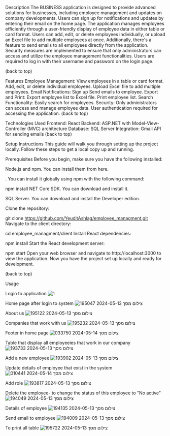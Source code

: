 Description
The BUSINESS application is designed to provide advanced solutions for businesses, including employee management and updates on company developments. Users can sign up for notifications and updates by entering their email on the home page. The application manages employees efficiently through a user-friendly display of employee data in either table or card format. Users can add, edit, or delete employees individually, or upload an Excel file to add multiple employees at once. Additionally, there's a feature to send emails to all employees directly from the application. Security measures are implemented to ensure that only administrators can access and utilize the employee management functionalities. Users are required to log in with their username and password on the login page.

(back to top)

Features
Employee Management:
View employees in a table or card format.
Add, edit, or delete individual employees.
Upload Excel file to add multiple employees.
Email Notifications:
Sign up 
Send emails to employee.
Export and Print:
Export employee list to Excel file.
Print employee list.
Search Functionality:
Easily search for employees.
Security:
Only administrators can access and manage employee data.
User authentication required for accessing the application.
(back to top)

Technologies Used
Frontend: React
Backend: ASP.NET with Model-View-Controller (MVC) architecture
Database: SQL Server
Integration: Gmail API for sending emails
(back to top)

Setup Instructions
This guide will walk you through setting up the project locally. Follow these steps to get a local copy up and running.

Prerequisites
Before you begin, make sure you have the following installed:

Node.js and npm. You can install them from here.

. You can install it globally using npm with the following command:

npm install
NET Core SDK. You can download and install it.

SQL Server. You can download and install the Developer edition.



Clone the repository:

git clone https://github.com/YeuditAshlag/employee_managment.git
Navigate to the client directory:

cd employee_managment/client
Install React dependencies:

npm install
Start the React development server:

npm start
Open your web browser and navigate to http://localhost:3000 to view the application. Now you have the project set up locally and ready for development.

(back to top)

Usage

Login to application
![1](https://github.com/YeuditAshlag/employee_managment/assets/148490087/1d9f2824-4908-4432-a913-c75acb371b34)

Home page after login to system
![צילום מסך 2024-05-13 195047](https://github.com/YeuditAshlag/employee_managment/assets/148490087/3a49aa76-796e-455a-b0fc-1c8e652c69e2)

About us
![צילום מסך 2024-05-13 195122](https://github.com/YeuditAshlag/employee_managment/assets/148490087/cdd2a8ee-a9b6-44df-b839-e16fdd3a6790)

Companies that work with us
![צילום מסך 2024-05-13 195232](https://github.com/YeuditAshlag/employee_managment/assets/148490087/6f0030a0-f778-46ed-b718-2657b0e8af13)

Footer in home page
![צילום מסך 2024-05-14 033750](https://github.com/YeuditAshlag/employee_managment/assets/148490087/446cedbf-4645-4f4f-b94e-f2889de6002c)

Table that display all employeeies that work in our company
![צילום מסך 2024-05-13 193733](https://github.com/YeuditAshlag/employee_managment/assets/148490087/f9fe723b-78f0-4c32-97f5-523e48b31e74)

Add a new employee
![צילום מסך 2024-05-13 193902](https://github.com/YeuditAshlag/employee_managment/assets/148490087/e2d3baa5-59a8-4848-8030-57db703808e6)

Update details of employee that exist in the system
![צילום מסך 2024-05-14 010441](https://github.com/YeuditAshlag/employee_managment/assets/148490087/e8d229a7-5fde-4ef8-b9f3-dcc0f6f12231)

Add role
![צילום מסך 2024-05-13 193817](https://github.com/YeuditAshlag/employee_managment/assets/148490087/0953e67b-6956-4489-991b-1f1f1157dbb7)

Delete the employee- to change the status of this employee to "No active"
![צילום מסך 2024-05-13 194049](https://github.com/YeuditAshlag/employee_managment/assets/148490087/ca182e97-b1e8-4288-8cda-46440b830945)

Details of employee
![צילום מסך 2024-05-13 194135](https://github.com/YeuditAshlag/employee_managment/assets/148490087/b1f31ed3-cb68-49dc-9f36-172d4401ef7b)

Send email to employee
![צילום מסך 2024-05-13 194009](https://github.com/YeuditAshlag/employee_managment/assets/148490087/b65225dc-e988-4117-9c4c-677654cdb8dc)

To print all table
![צילום מסך 2024-05-13 195722](https://github.com/YeuditAshlag/employee_managment/assets/148490087/5a94e469-bda1-4c59-a361-c4d8a2d2b97a)


